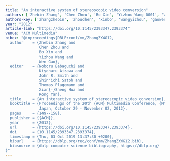 ```yaml
---
title: "An interactive system of stereoscopic video conversion"
authors: ['Zhebin Zhang', 'Chen Zhou', 'Bo Xin', 'Yizhou Wang 0001', 'Wen Gao 0001']
authors-key: ['zhangzhebin', 'zhouchen', 'xinbo', 'wangyizhou', 'gaowen']
year: "2012"
article-link: "https://doi.org/10.1145/2393347.2393374"
venue: "ACM Multimedia"
bibex: "@inproceedings{DBLP:conf/mm/ZhangZXWG12,
  author    = {Zhebin Zhang and
               Chen Zhou and
               Bo Xin and
               Yizhou Wang and
               Wen Gao},
  editor    = {Noboru Babaguchi and
               Kiyoharu Aizawa and
               John R. Smith and
               Shin'ichi Satoh and
               Thomas Plagemann and
               Xian{-}Sheng Hua and
               Rong Yan},
  title     = {An interactive system of stereoscopic video conversion},
  booktitle = {Proceedings of the 20th {ACM} Multimedia Conference, {MM} '12, Nara,
               Japan, October 29 - November 02, 2012},
  pages     = {149--158},
  publisher = {{ACM}},
  year      = {2012},
  url       = {https://doi.org/10.1145/2393347.2393374},
  doi       = {10.1145/2393347.2393374},
  timestamp = {Thu, 03 Oct 2019 13:37:30 +0200},
  biburl    = {https://dblp.org/rec/conf/mm/ZhangZXWG12.bib},
  bibsource = {dblp computer science bibliography, https://dblp.org}
}"
---
```

